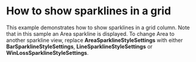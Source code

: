 # How to show sparklines in a grid


<p>This example demonstrates how to show sparklines in a grid column. Note that in this sample an Area sparkline is displayed. To change Area to another sparkline view, replace <strong>AreaSparklineStyleSettings</strong> with either <strong>Bar</strong><strong>SparklineStyleSettings</strong>, <strong>Line</strong><strong>SparklineStyleSettings</strong> or <strong>WinLoss</strong><strong>SparklineStyleSettings</strong>.</p><br />


<br/>


